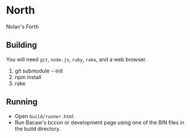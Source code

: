 North
===

Nolan's Forth

Building
---

You will need `git`, `node.js`, `ruby`, `rake`, and a web browser.

1. git submodule --init
2. npm install
3. rake

Running
---

* Open `build/runner.html`
* Run Bacaw's bccon or development page using one of the BIN files in the build directory.

